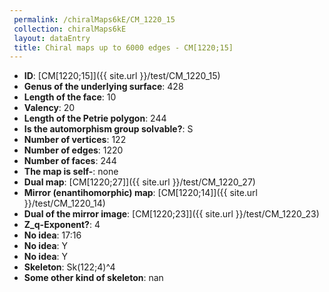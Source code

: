 ```yaml
--- 
 permalink: /chiralMaps6kE/CM_1220_15 
 collection: chiralMaps6kE
 layout: dataEntry
 title: Chiral maps up to 6000 edges - CM[1220;15]
---
```


- **ID**: [CM[1220;15]]({{ site.url }}/test/CM_1220_15)
- **Genus of the underlying surface**: 428
- **Length of the face**: 10
- **Valency**: 20
- **Length of the Petrie polygon**: 244
- **Is the automorphism group solvable?**: S
- **Number of vertices**: 122
- **Number of edges**: 1220
- **Number of faces**: 244
- **The map is self-**: none
- **Dual map**: [CM[1220;27]]({{ site.url }}/test/CM_1220_27)
- **Mirror (enantihomorphic) map**: [CM[1220;14]]({{ site.url }}/test/CM_1220_14)
- **Dual of the mirror image**: [CM[1220;23]]({{ site.url }}/test/CM_1220_23)
- **Z_q-Exponent?**: 4
- **No idea**:  17:16
- **No idea**: Y
- **No idea**: Y
- **Skeleton**: Sk(122;4)^4
- **Some other kind of skeleton**: nan
